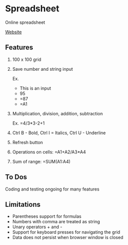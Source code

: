 # Spreadsheet

Online spreadsheet

[Website](http://spreadsheetonline.azurewebsites.net)

## Features
1. 100 x 100 grid
2. Save number and string input

    Ex. 
    - This is an input
    - 95
    - =87
    - =A1
        
3. Multiplication, division, addition, subtraction

    Ex. =4/3*3-2+1
3. Ctrl B - Bold, Ctrl I = Italics, Ctrl U - Underline
4. Refresh button
6. Operations on cells: =A1+A2/A3*A4
7. Sum of range: =SUM(A1:A4)

## To Dos

Coding and testing ongoing for many features

## Limitations

- Parentheses support for formulas
- Numbers with comma are treated as string
- Unary operators + and -
- Support for keyboard presses for navigating the grid
- Data does not persist when browser window is closed